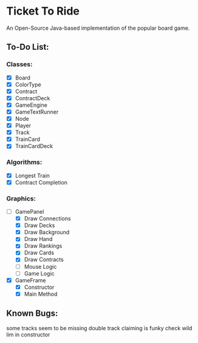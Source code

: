 # Ticket To Ride

An Open-Source Java-based implementation of the popular board game.

## To-Do List:

### Classes:
- [x] Board 
- [x] ColorType
- [x] Contract
- [x] ContractDeck
- [x] GameEngine
- [x] GameTextRunner
- [x] Node
- [x] Player
- [x] Track
- [x] TrainCard
- [x] TrainCardDeck

### Algorithms:

- [x] Longest Train
- [x] Contract Completion

### Graphics:
- [ ] GamePanel
    - [x] Draw Connections
    - [x] Draw Decks
    - [x] Draw Background
    - [x] Draw Hand
    - [x] Draw Rankings
    - [x] Draw Cards
    - [x] Draw Contracts
    - [ ] Mouse Logic
    - [ ] Game Logic
- [x] GameFrame
    - [x] Constructor
    - [x] Main Method

## Known Bugs:
some tracks seem to be missing
double track claiming is funky
check wild lim in constructor